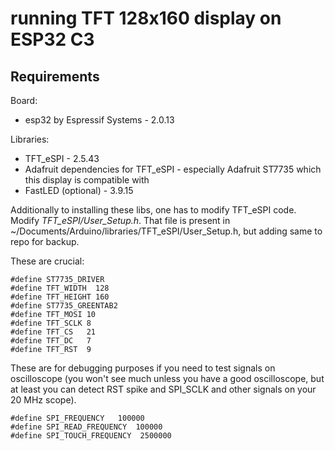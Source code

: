 # running TFT 128x160 display on ESP32 C3

## Requirements

Board:
- esp32 by Espressif Systems - 2.0.13

Libraries:
- TFT_eSPI - 2.5.43
- Adafruit dependencies for TFT_eSPI - especially Adafruit ST7735 which this display is compatible with
- FastLED (optional) - 3.9.15

Additionally to installing these libs, one has to modify TFT_eSPI code.  
Modify *TFT_eSPI/User_Setup.h*.
That file is present in ~/Documents/Arduino/libraries/TFT_eSPI/User_Setup.h, but adding same to repo for backup.  

These are crucial:

```
#define ST7735_DRIVER
#define TFT_WIDTH  128
#define TFT_HEIGHT 160
#define ST7735_GREENTAB2
#define TFT_MOSI 10
#define TFT_SCLK 8
#define TFT_CS   21
#define TFT_DC   7
#define TFT_RST  9
```

These are for debugging purposes if you need to test signals on oscilloscope (you won't see much unless you have a good oscilloscope, but at least you can detect RST spike and SPI_SCLK and other signals on your 20 MHz scope).  

```
#define SPI_FREQUENCY   100000
#define SPI_READ_FREQUENCY  100000
#define SPI_TOUCH_FREQUENCY  2500000
```

